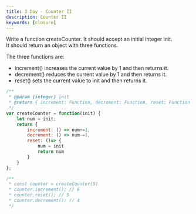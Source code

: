 ```yaml
---
title: 3 Day - Counter II
description: Counter II
keywords: [closure]
---
```


Write a function createCounter. It should accept an initial integer init.  
It should return an object with three functions.

The three functions are:

* increment() increases the current value by 1 and then returns it.
* decrement() reduces the current value by 1 and then returns it.
* reset() sets the current value to init and then returns it.
 
```js 
/**
 * @param {integer} init
 * @return { increment: Function, decrement: Function, reset: Function }
 */
var createCounter = function(init) {
    let num = init;
    return {
        increment: () => num+=1,
        decrement: () => num-=1, 
        reset: ()=> {
            num = init
            return num
        }
    }
};

/**
 * const counter = createCounter(5)
 * counter.increment(); // 6
 * counter.reset(); // 5
 * counter.decrement(); // 4
 */
```
